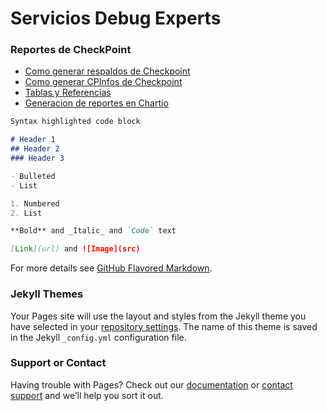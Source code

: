 # Servicios Debug Experts


### Reportes de CheckPoint


* [Como generar respaldos de Checkpoint](manual/Respaldos_Checkpoint.md)
* [Como generar CPInfos de Checkpoint](manual/CPInfos_para_reporte.md)
* [Tablas y Referencias](manual/Tablas_y_Referencias.md)
* [Generacion de reportes en Chartio](Generacion_de_reportes_en_Chartio.md)


```markdown
Syntax highlighted code block

# Header 1
## Header 2
### Header 3

- Bulleted
- List

1. Numbered
2. List

**Bold** and _Italic_ and `Code` text

[Link](url) and ![Image](src)
```

For more details see [GitHub Flavored Markdown](https://guides.github.com/features/mastering-markdown/).

### Jekyll Themes

Your Pages site will use the layout and styles from the Jekyll theme you have selected in your [repository settings](https://github.com/debug-experts/debug-experts.github.io/settings). The name of this theme is saved in the Jekyll `_config.yml` configuration file.

### Support or Contact

Having trouble with Pages? Check out our [documentation](https://help.github.com/categories/github-pages-basics/) or [contact support](https://github.com/contact) and we’ll help you sort it out.
